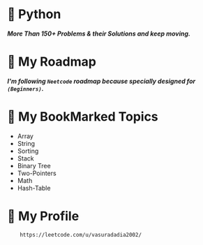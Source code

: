 # 🐍 Python

***More Than 150+ Problems & their Solutions and keep moving.***

# 🚀 My Roadmap
***I'm following `Neetcode` roadmap because specially designed for `(Beginners)`.***

# 📑 My BookMarked Topics

* Array
* String
* Sorting
* Stack
* Binary Tree
* Two-Pointers
* Math
* Hash-Table

# 👀 My Profile

``` bash
    https://leetcode.com/u/vasuradadia2002/
```
